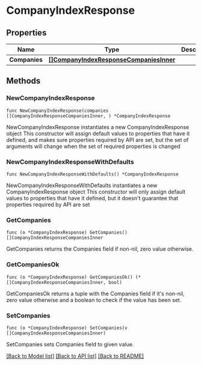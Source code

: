 # CompanyIndexResponse

## Properties

Name | Type | Description | Notes
------------ | ------------- | ------------- | -------------
**Companies** | [**[]CompanyIndexResponseCompaniesInner**](CompanyIndexResponseCompaniesInner.md) |  | 

## Methods

### NewCompanyIndexResponse

`func NewCompanyIndexResponse(companies []CompanyIndexResponseCompaniesInner, ) *CompanyIndexResponse`

NewCompanyIndexResponse instantiates a new CompanyIndexResponse object
This constructor will assign default values to properties that have it defined,
and makes sure properties required by API are set, but the set of arguments
will change when the set of required properties is changed

### NewCompanyIndexResponseWithDefaults

`func NewCompanyIndexResponseWithDefaults() *CompanyIndexResponse`

NewCompanyIndexResponseWithDefaults instantiates a new CompanyIndexResponse object
This constructor will only assign default values to properties that have it defined,
but it doesn't guarantee that properties required by API are set

### GetCompanies

`func (o *CompanyIndexResponse) GetCompanies() []CompanyIndexResponseCompaniesInner`

GetCompanies returns the Companies field if non-nil, zero value otherwise.

### GetCompaniesOk

`func (o *CompanyIndexResponse) GetCompaniesOk() (*[]CompanyIndexResponseCompaniesInner, bool)`

GetCompaniesOk returns a tuple with the Companies field if it's non-nil, zero value otherwise
and a boolean to check if the value has been set.

### SetCompanies

`func (o *CompanyIndexResponse) SetCompanies(v []CompanyIndexResponseCompaniesInner)`

SetCompanies sets Companies field to given value.



[[Back to Model list]](../README.md#documentation-for-models) [[Back to API list]](../README.md#documentation-for-api-endpoints) [[Back to README]](../README.md)


